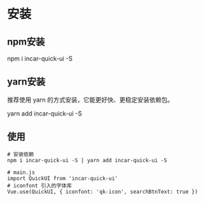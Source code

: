 # 安装

## npm安装

npm i incar-quick-ui -S

## yarn安装

推荐使用 yarn 的方式安装，它能更好快、更稳定安装依赖包。

yarn add incar-quick-ui -S

## 使用

```shell
# 安装依赖
npm i incar-quick-ui -S | yarn add incar-quick-ui -S
```

```shell
# main.js
import QuickUI from 'incar-quick-ui'
# iconfont 引入的字体库
Vue.use(QuickUI, { iconfont: 'qk-icon', searchBtnText: true })
```